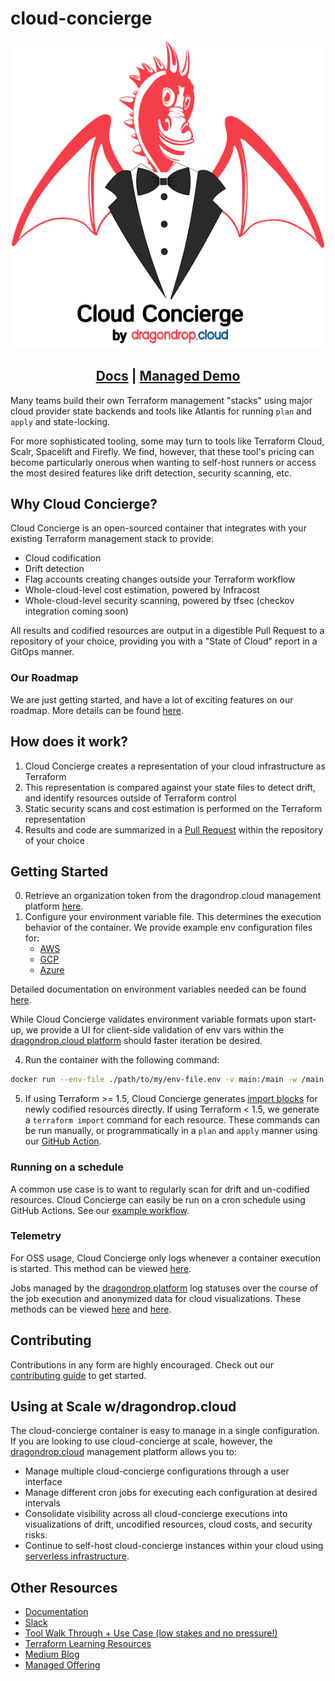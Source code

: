 # cloud-concierge
<p align="center">
<img width="500" src=./images/cloud-concierge-logo.png>
</p>
<h2 align="center">
<a href="https://docs.cloudconcierge.io" target="_blank">Docs</a> |
<a href="https://https://www.youtube.com/watch?v=y8OSfQQMEL0&t=12s" target="_blank"> Managed Demo </a>
</h2>

Many teams build their own Terraform management "stacks" using major cloud provider state backends
and tools like Atlantis for running `plan` and `apply` and state-locking. 

For more sophisticated tooling, some may turn to tools like Terraform Cloud,
Scalr, Spacelift and Firefly. We find, however, that these tool's pricing can become particularly onerous
when wanting to self-host runners or access the most desired features like drift detection, security scanning, etc.

## Why Cloud Concierge?
Cloud Concierge is an open-sourced container that integrates with your existing Terraform management stack to provide:
- Cloud codification
- Drift detection
- Flag accounts creating changes outside your Terraform workflow
- Whole-cloud-level cost estimation, powered by Infracost
- Whole-cloud-level security scanning, powered by tfsec (checkov integration coming soon)

All results and codified resources are output in a digestible Pull Request to a repository of your choice, providing you with a "State of Cloud"
report in a GitOps manner.

### Our Roadmap
We are just getting started, and have a lot of exciting features on our roadmap. More details can be found [here](https://github.com/dragondrop-cloud/cloud-concierge/wiki/Roadmap).

## How does it work?
1) Cloud Concierge creates a representation of your cloud infrastructure as Terraform
2) This representation is compared against your state files to detect drift, and identify resources outside of Terraform control
3) Static security scans and cost estimation is performed on the Terraform representation
4) Results and code are summarized in a [Pull Request](https://docs.cloudconcierge.io/how-it-works/pull-request-output) within the repository of your choice

## Getting Started
0) Retrieve an organization token from the dragondrop.cloud management platform [here](https://app.dragondrop.cloud).
1) Configure your environment variable file. This determines the execution behavior of the container. We provide example env configuration files for:
   - [AWS](./examples/environments/aws-example.env)
   - [GCP](./examples/environments/gcp-example.env)
   - [Azure](./examples/environments/azure-example.env)

Detailed documentation on environment variables needed can be found [here](https://docs.cloudconcierge.io/running-cloud-concierge/environment-variables).

While Cloud Concierge validates environment variable formats upon start-up, we provide a UI for client-side validation of env vars
within the [dragondrop.cloud platform](https://app.dragondrop.cloud/env-var-validator) should faster iteration be desired.

4) Run the container with the following command:
```bash
docker run --env-file ./path/to/my/env-file.env -v main:/main -w /main  dragondropcloud/cloud-concierge:latest
```

5) If using Terraform >= 1.5, Cloud Concierge generates [import blocks](https://medium.com/@hello_9187/terraform-1-5-xs-new-import-block-b8607c51287f) for newly codified resources directly.
If using Terraform < 1.5, we generate a `terraform import` command for each resource. These commands can be run manually,
or programmatically in a `plan` and `apply` manner using our [GitHub Action](https://github.com/dragondrop-cloud/github-action-tfstate-migration). 

### Running on a schedule
A common use case is to want to regularly scan for drift and un-codified resources. Cloud Concierge can easily be run
on a cron schedule using GitHub Actions. See our [example workflow](https://github.com/dragondrop-cloud/cloud-concierge/blob/dev/examples/github_action.yml).

### Telemetry
For OSS usage, Cloud Concierge only logs whenever a container execution is started. This method can be viewed [here](pkg/implementations/dragon_drop/http_dragondrop_oss_methods.go).
 
Jobs managed by the [dragondrop platform](https://dragondrop.cloud) log statuses over the course of the job execution and anonymized data for cloud visualizations. These methods
can be viewed [here](pkg/implementations/dragon_drop/http_dragondrop_managed_execution.go) and [here]([here](pkg/implementations/dragon_drop/http_dragondrop_managed_execution.go)).

## Contributing
Contributions in any form are highly encouraged. Check out our [contributing guide](CONTRIBUTING.md) to get started.

## Using at Scale w/dragondrop.cloud
The cloud-concierge container is easy to manage in a single configuration.
If you are looking to use cloud-concierge at scale, however, the [dragondrop.cloud](https://dragondrop.cloud/how-it-works) management platform allows you to:
- Manage multiple cloud-concierge configurations through a user interface
- Manage different cron jobs for executing each configuration at desired intervals
- Consolidate visibility across all cloud-concierge executions into visualizations of drift, uncodified resources, cloud costs, and security risks.
- Continue to self-host cloud-concierge instances within your cloud using [serverless infrastructure](https://registry.terraform.io/namespaces/dragondrop-cloud).

## Other Resources
- [Documentation](https://docs.cloudconcierge.io)
- [Slack](https://cloud-concierge.slack.com/join/shared_invite/zt-1xx3sqsb6-cekIXs2whccZvbU81Xn5qg#/shared-invite/email)
- [Tool Walk Through + Use Case (low stakes and no pressure!)](https://calendly.com/dragondrop-cloud/cloud-concierge-walk-through)
- [Terraform Learning Resources](https://dragondrop.cloud/learn/terraform/)
- [Medium Blog](https://medium.com/@hello_9187)
- [Managed Offering](https://dragondrop.cloud/how-it-works/)
